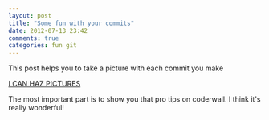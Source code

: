 ```yaml
---
layout: post
title: "Some fun with your commits"
date: 2012-07-13 23:42
comments: true
categories: fun git 
---
```


This post helps you to take a picture with each commit you make

[I CAN HAZ PICTURES](http://coderwall.com/p/xlatfq?i=9&p=1&q=&t=osx)

The most important part is to show you that pro tips on coderwall. I
think it's really wonderful!

